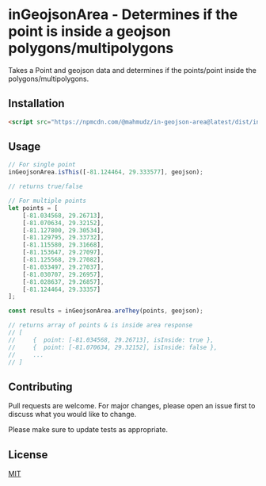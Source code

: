 # inGeojsonArea - Determines if the point is inside a geojson polygons/multipolygons
Takes a Point and geojson data and determines if the points/point inside the polygons/multipolygons.

## Installation
```html
<script src="https://npmcdn.com/@mahmudz/in-geojson-area@latest/dist/inGeojsonArea.umd.js"></script>
```


## Usage
```js
// For single point
inGeojsonArea.isThis([-81.124464, 29.333577], geojson);

// returns true/false

// For multiple points
let points = [
    [-81.034568, 29.26713],
    [-81.070634, 29.32152],
    [-81.127800, 29.30534],
    [-81.129795, 29.33732],
    [-81.115580, 29.31668],
    [-81.153647, 29.27097],
    [-81.125568, 29.27082],
    [-81.033497, 29.27037],
    [-81.030707, 29.26957],
    [-81.028637, 29.26857],
    [-81.124464, 29.33357]
];

const results = inGeojsonArea.areThey(points, geojson);

// returns array of points & is inside area response
// [
//     {  point: [-81.034568, 29.26713], isInside: true },
//     {  point: [-81.070634, 29.32152], isInside: false },
//     ...
// ]
```


## Contributing
Pull requests are welcome. For major changes, please open an issue first to discuss what you would like to change.

Please make sure to update tests as appropriate.

## License
[MIT](https://choosealicense.com/licenses/mit/)
